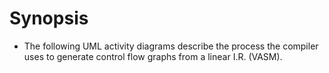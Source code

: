 # Synopsis
- The following UML activity diagrams describe the process the compiler uses
to generate control flow graphs from a linear I.R. (VASM).
